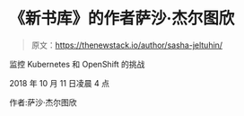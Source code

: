 # 《新书库》的作者萨沙·杰尔图欣

> 原文：<https://thenewstack.io/author/sasha-jeltuhin/>

监控 Kubernetes 和 OpenShift 的挑战

2018 年 10 月 11 日凌晨 4 点

作者:萨沙·杰尔图欣